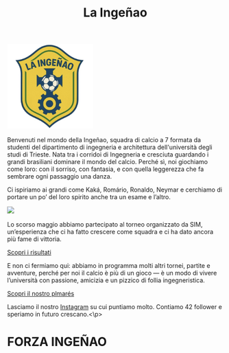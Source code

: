 <html>
  <header>
<h1>La Ingeñao</h1>
</header>
<body>
<main>
<img src="images/Screenshot_20250428_111523_Gallery.jpg" width="200">
<p>Benvenuti nel mondo della Ingeñao, squadra di calcio a 7 formata da studenti del dipartimento di ingegneria e architettura dell'università degli studi di Trieste. Nata tra i corridoi di Ingegneria e cresciuta guardando i grandi brasiliani dominare il mondo del calcio. Perché sì, noi giochiamo come loro: con il sorriso, con fantasia, e con quella leggerezza che fa sembrare ogni passaggio una danza.</p>
<p>Ci ispiriamo ai grandi come Kaká, Romário, Ronaldo, Neymar e cerchiamo di portare un po’ del loro spirito anche tra un esame e l’altro.</p>
  <img src="https://live.staticflickr.com/8283/7736159024_ded383cb8f_b.jpg" width="250">
<p>Lo scorso maggio abbiamo partecipato al torneo organizzato da SIM, un’esperienza che ci ha fatto crescere come squadra e ci ha dato ancora più fame di vittoria.</p>
<a href="risultati.html">Scopri i risultati</a> 
  <br>
<p>E non ci fermiamo qui: abbiamo in programma molti altri tornei, partite e avventure, perché per noi il calcio è più di un gioco — è un modo di vivere l’università con passione, amicizia e un pizzico di follia ingegneristica.</p>
<a href="palmarés.html">Scopri il nostro plmarés</a>
  <br>
<p>Lasciamo il nostro <a href="https://www.instagram.com/laingenao/">Instagram</a> su cui puntiamo molto. Contiamo 42 follower e speriamo in futuro crescano.<\p>
  <h1>FORZA INGEÑAO</h1>
<script src="https://www.gdprset.it/widget/gdpr-it-1.js" type="text/javascript"></script>
</main>
</body>
</html>
